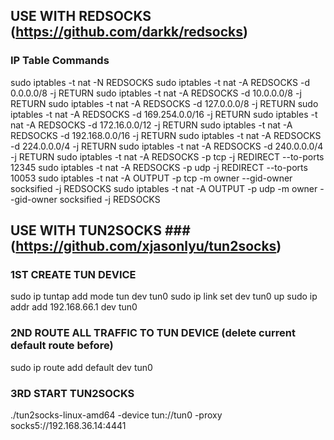 ## USE WITH REDSOCKS (https://github.com/darkk/redsocks)

### IP Table Commands
sudo iptables -t nat -N REDSOCKS
sudo iptables -t nat -A REDSOCKS -d 0.0.0.0/8 -j RETURN
sudo iptables -t nat -A REDSOCKS -d 10.0.0.0/8 -j RETURN
sudo iptables -t nat -A REDSOCKS -d 127.0.0.0/8 -j RETURN
sudo iptables -t nat -A REDSOCKS -d 169.254.0.0/16 -j RETURN
sudo iptables -t nat -A REDSOCKS -d 172.16.0.0/12 -j RETURN
sudo iptables -t nat -A REDSOCKS -d 192.168.0.0/16 -j RETURN
sudo iptables -t nat -A REDSOCKS -d 224.0.0.0/4 -j RETURN
sudo iptables -t nat -A REDSOCKS -d 240.0.0.0/4 -j RETURN
sudo iptables -t nat -A REDSOCKS -p tcp -j REDIRECT --to-ports 12345
sudo iptables -t nat -A REDSOCKS -p udp -j REDIRECT --to-ports 10053
sudo iptables -t nat -A OUTPUT -p tcp -m owner --gid-owner socksified -j REDSOCKS
sudo iptables -t nat -A OUTPUT -p udp -m owner --gid-owner socksified -j REDSOCKS


## USE WITH TUN2SOCKS ### (https://github.com/xjasonlyu/tun2socks)

### 1ST CREATE TUN DEVICE
sudo ip tuntap add mode tun dev tun0
sudo ip link set dev tun0 up
sudo ip addr add 192.168.66.1 dev tun0

### 2ND ROUTE ALL TRAFFIC TO TUN DEVICE (delete current default route before)
sudo ip route add default dev tun0

### 3RD START TUN2SOCKS
./tun2socks-linux-amd64 -device tun://tun0 -proxy socks5://192.168.36.14:4441